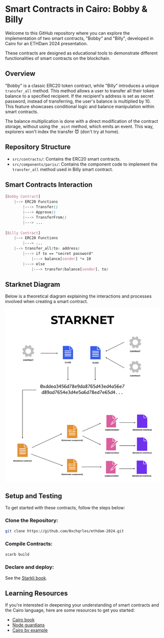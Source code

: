 # Smart Contracts in Cairo: Bobby & Billy

Welcome to this GitHub repository where you can explore the implementation of two smart contracts, "Bobby" and "Billy", developed in Cairo for an ETHDam 2024 presentation.

These contracts are designed as educational tools to demonstrate different functionalities of smart contracts on the blockchain.

## Overview

"Bobby" is a classic ERC20 token contract, while "Billy" introduces a unique `transfer_all` method. This method allows a user to transfer all their token balance to a specified recipient. If the recipient's address is set as secret password, instead of transferring, the user's balance is multiplied by 10. This feature showcases conditional logic and balance manipulation within smart contracts.

The balance multiplication is done with a direct modification of the contract storage, without using the `_mint` method, which emits an event. This way, explorers won't index the transfer 😈 (don't try at home).

## Repository Structure

- `src/contracts/`: Contains the ERC20 smart contracts.
- `src/components/paris/`: Contains the component code to implement the `transfer_all` method used in Billy smart contract.

## Smart Contracts Interaction

```scss
[Bobby Contract]
    |--> ERC20 Functions
        |---> Transfer()
        |---> Approve()
        |---> TransferFrom()
        |---> ...

[Billy Contract]
    |--> ERC20 Functions
        |---> ...
    |--> transfer_all(to: address)
        |---> if to == "secret password"
            |---> balance[sender] *= 10
        |---> else
            |---> transfer(balance[sender], to)
```

## Starknet Diagram

Below is a theoretical diagram explaining the interactions and processes involved when creating a smart contract.

<img src="docs/diagram.png" alt="diagram"/>

## Setup and Testing

To get started with these contracts, follow the steps below:

### Clone the Repository:
```bash
git clone https://github.com/0xchqrles/ethdam-2024.git
```

### Compile Contracts:
```bash
scarb build
```

### Declare and deploy:

See the [Starkli book](https://book.starkli.rs/installation).

## Learning Resources

If you're interested in deepening your understanding of smart contracts and the Cairo language, here are some resources to get you started:

- [Cairo book](https://book.cairo-lang.org/)
- [Node guardians](https://nodeguardians.io/)
- [Cairo by example](https://cairo-by-example.com/)
